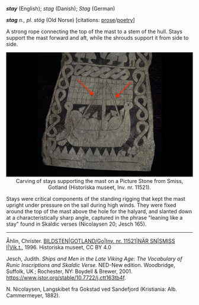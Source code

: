 **_stay_** (English); _stag_ (Danish); _Stag_ (German)

_**stag** n., pl. stög_ (Old Norse) [citations: [prose](https://onp.ku.dk/onp/onp.php?o74925)/[poetry](https://lexiconpoeticum.org/m.php?p=lemma&i=78815)]  

  A strong rope connecting the top of the mast to a stem of the hull. Stays support the mast forward and aft, while the shrouds support it from side to side. 

<div align="center">
  
  ![Stays depicted on the Picture Stone from Smiss, Gotland](../images/Stay_SmissBildsten.jpg)  
  Carving of stays supporting the mast on a Picture Stone from Smiss, Gotland (Historiska museet, Inv. nr. 11521). 

</div>

  Stays were critical components of the standing rigging that kept the mast upright under pressure on the sail during high winds. They were fixed around the top of the mast above the hole for the halyard, and slanted down at a characteristically sharp angle, captured in the phrase "leaning like a stay" found in Skaldic verses (Nicolaysen 20; Jesch 165). 
  
---

  Åhlin, Christer. [BILDSTEN|GOTLAND/Go|Inv. nr. 11521|NÄR SN|SMISS I|Vik.t.](https://samlingar.shm.se/media/BC990396-D268-43E7-90CB-D1D7E72A5BAA), 1996. Historiska museet, CC BY 4.0

  Jesch, Judith. _Ships and Men in the Late Viking Age: The Vocabulary of Runic Inscriptions and Skaldic Verse._ NED-New edition. Woodbridge, Suffolk, UK ; Rochester, NY: Boydell & Brewer, 2001. https://www.jstor.org/stable/10.7722/j.ctt163tb4f.

  N. Nicolaysen, Langskibet fra Gokstad ved Sandefjord (Kristiania: Alb. Cammermeyer, 1882).
